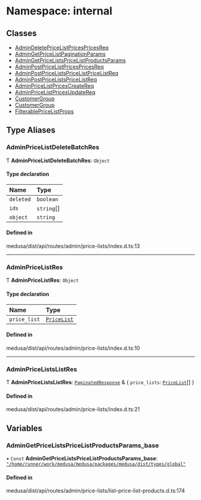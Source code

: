 # Namespace: internal

## Classes

- [AdminDeletePriceListPricesPricesReq](../classes/internal-15.AdminDeletePriceListPricesPricesReq.md)
- [AdminGetPriceListPaginationParams](../classes/internal-15.AdminGetPriceListPaginationParams.md)
- [AdminGetPriceListsPriceListProductsParams](../classes/internal-15.AdminGetPriceListsPriceListProductsParams.md)
- [AdminPostPriceListPricesPricesReq](../classes/internal-15.AdminPostPriceListPricesPricesReq.md)
- [AdminPostPriceListsPriceListPriceListReq](../classes/internal-15.AdminPostPriceListsPriceListPriceListReq.md)
- [AdminPostPriceListsPriceListReq](../classes/internal-15.AdminPostPriceListsPriceListReq.md)
- [AdminPriceListPricesCreateReq](../classes/internal-15.AdminPriceListPricesCreateReq.md)
- [AdminPriceListPricesUpdateReq](../classes/internal-15.AdminPriceListPricesUpdateReq.md)
- [CustomerGroup](../classes/internal-15.CustomerGroup.md)
- [CustomerGroup](../classes/internal-15.CustomerGroup-1.md)
- [FilterablePriceListProps](../classes/internal-15.FilterablePriceListProps.md)

## Type Aliases

### AdminPriceListDeleteBatchRes

Ƭ **AdminPriceListDeleteBatchRes**: `Object`

#### Type declaration

| Name | Type |
| :------ | :------ |
| `deleted` | `boolean` |
| `ids` | `string`[] |
| `object` | `string` |

#### Defined in

medusa/dist/api/routes/admin/price-lists/index.d.ts:13

___

### AdminPriceListRes

Ƭ **AdminPriceListRes**: `Object`

#### Type declaration

| Name | Type |
| :------ | :------ |
| `price_list` | [`PriceList`](../classes/internal.PriceList.md) |

#### Defined in

medusa/dist/api/routes/admin/price-lists/index.d.ts:10

___

### AdminPriceListsListRes

Ƭ **AdminPriceListsListRes**: [`PaginatedResponse`](internal-2.md#paginatedresponse) & { `price_lists`: [`PriceList`](../classes/internal.PriceList.md)[]  }

#### Defined in

medusa/dist/api/routes/admin/price-lists/index.d.ts:21

## Variables

### AdminGetPriceListsPriceListProductsParams\_base

• `Const` **AdminGetPriceListsPriceListProductsParams\_base**: [`"/home/runner/work/medusa/medusa/packages/medusa/dist/types/global"`](internal-7.__home_runner_work_medusa_medusa_packages_medusa_dist_types_global_.md)

#### Defined in

medusa/dist/api/routes/admin/price-lists/list-price-list-products.d.ts:174
